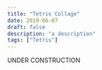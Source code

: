 ```yaml
---
title: "Tetris Collage"
date: 2019-06-07
draft: false
description: "a description"
tags: ["Tetris"]
---
```

UNDER CONSTRUCTION